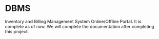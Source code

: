 DBMS
====

Inventory and Billing Management System Online/Offline Portal. It is complete as of now.
We will complete the documentation after completing this project. 
